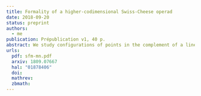 ```yaml
---
title: Formality of a higher-codimensional Swiss-Cheese operad
date: 2018-09-20
status: preprint
authors:
  - me
publication: Prépublication v1, 40 p.
abstract: We study configurations of points in the complement of a linear subspace inside a Euclidean space, $\\mathbb{R}^{n} \\setminus \\mathbb{R}^{m}$ with $n - m \\ge 2$. We define a higher-codimensional Swiss-Cheese operad $\\mathsf{VSC}\_{mn}$ associated to such configurations, a variant of the classical Swiss-Cheese operad. The operad $\\mathsf{VSC}\_{mn}$ is weakly equivalent to the operad of locally constant factorization algebras on the stratified space $\\{\\mathbb{R}^{m} \\subset \\mathbb{R}^{n}\\}$. We prove that this operad is formal over $\\mathbb{R}$.
urls:
  pdf: sfm-mn.pdf
  arxiv: 1809.07667
  hal: "01878406"
  doi:
  mathrev:
  zbmath:
---
```

